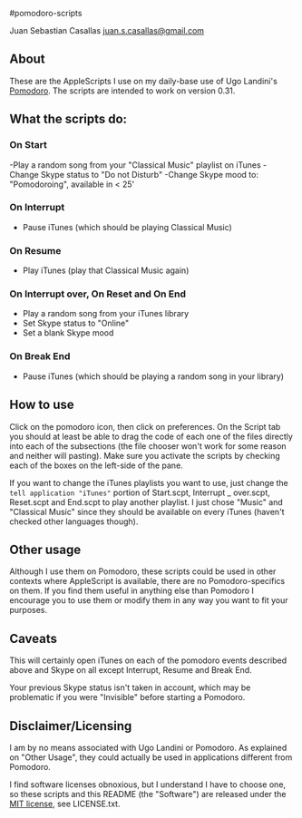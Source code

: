 #pomodoro-scripts

Juan Sebastian Casallas <juan.s.casallas@gmail.com>

## About

These are the AppleScripts I use on my daily-base use of Ugo Landini's 
[Pomodoro](http://pomodoro.ugolandini.com). The scripts are intended 
to work on version 0.31.

## What the scripts do:

### On Start

-Play a random song from your "Classical Music" playlist on iTunes
-Change Skype status to "Do not Disturb"
-Change Skype mood to: "Pomodoroing", available in < 25'

### On Interrupt

- Pause iTunes (which should be playing Classical Music)

### On Resume

- Play iTunes (play that Classical Music again)

### On Interrupt over, On Reset and On End

- Play a random song from your iTunes library
- Set Skype status to "Online"
- Set a blank Skype mood

### On Break End

- Pause iTunes (which should be playing a random song in your library)

## How to use

Click on the pomodoro icon, then click on preferences. On the Script 
tab you should at least be able to drag the code of each one of the 
files directly into each of the subsections (the file chooser won't 
work for some reason and neither will pasting). Make sure you activate 
the scripts by checking each of the boxes on the left-side of the pane.

If you want to change the iTunes playlists you want to use, just change 
the `tell application "iTunes"` portion of Start.scpt, Interrupt _ over.scpt, 
Reset.scpt and End.scpt to play another playlist. I just chose "Music" 
and "Classical Music" since they should be available on every iTunes 
(haven't checked other languages though).

## Other usage

Although I use them on Pomodoro, these scripts could be used in other 
contexts where AppleScript is available, there are no Pomodoro-specifics 
on them. If you find them useful in anything else than Pomodoro I encourage 
you to use them or modify them in any way you want to fit your purposes.

## Caveats

This will certainly open iTunes on each of the pomodoro events described 
above and Skype on all except Interrupt, Resume and Break End.

Your previous Skype status isn't taken in account, which may be problematic 
if you were "Invisible" before starting a Pomodoro.

## Disclaimer/Licensing

I am by no means associated with Ugo Landini or Pomodoro. As explained 
on "Other Usage", they could actually be used in applications different 
from Pomodoro.

I find software licenses obnoxious, but I understand I have to choose one, so
these scripts and this README (the "Software") are released under the 
[MIT license](http://www.opensource.org/licenses/mit-license.php), see LICENSE.txt.
